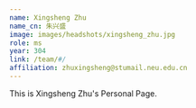 ```yaml
---
name: Xingsheng Zhu
name_cn: 朱兴盛
image: images/headshots/xingsheng_zhu.jpg
role: ms
year: 304
link: /team/#/
affiliation: zhuxingsheng@stumail.neu.edu.cn
---
```


This is Xingsheng Zhu's Personal Page.